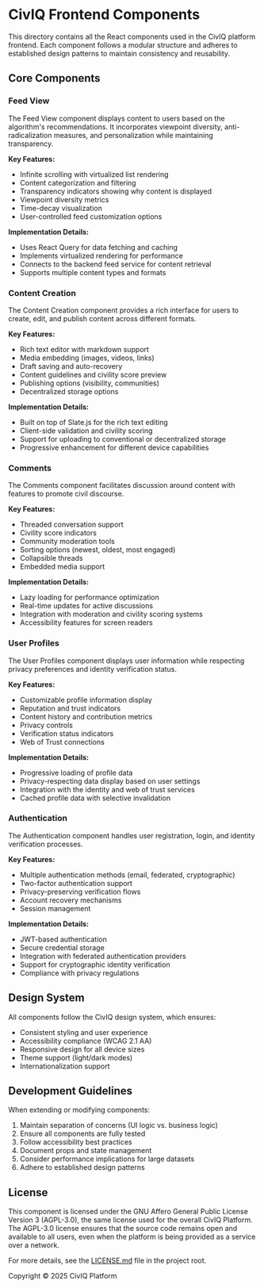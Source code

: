 # CivIQ Frontend Components

This directory contains all the React components used in the CivIQ platform frontend. Each component follows a modular structure and adheres to established design patterns to maintain consistency and reusability.

## Core Components

### Feed View

The Feed View component displays content to users based on the algorithm's recommendations. It incorporates viewpoint diversity, anti-radicalization measures, and personalization while maintaining transparency.

**Key Features:**
- Infinite scrolling with virtualized list rendering
- Content categorization and filtering
- Transparency indicators showing why content is displayed
- Viewpoint diversity metrics
- Time-decay visualization
- User-controlled feed customization options

**Implementation Details:**
- Uses React Query for data fetching and caching
- Implements virtualized rendering for performance
- Connects to the backend feed service for content retrieval
- Supports multiple content types and formats

### Content Creation

The Content Creation component provides a rich interface for users to create, edit, and publish content across different formats.

**Key Features:**
- Rich text editor with markdown support
- Media embedding (images, videos, links)
- Draft saving and auto-recovery
- Content guidelines and civility score preview
- Publishing options (visibility, communities)
- Decentralized storage options

**Implementation Details:**
- Built on top of Slate.js for the rich text editing
- Client-side validation and civility scoring
- Support for uploading to conventional or decentralized storage
- Progressive enhancement for different device capabilities

### Comments

The Comments component facilitates discussion around content with features to promote civil discourse.

**Key Features:**
- Threaded conversation support
- Civility score indicators
- Community moderation tools
- Sorting options (newest, oldest, most engaged)
- Collapsible threads
- Embedded media support

**Implementation Details:**
- Lazy loading for performance optimization
- Real-time updates for active discussions
- Integration with moderation and civility scoring systems
- Accessibility features for screen readers

### User Profiles

The User Profiles component displays user information while respecting privacy preferences and identity verification status.

**Key Features:**
- Customizable profile information display
- Reputation and trust indicators
- Content history and contribution metrics
- Privacy controls
- Verification status indicators
- Web of Trust connections

**Implementation Details:**
- Progressive loading of profile data
- Privacy-respecting data display based on user settings
- Integration with the identity and web of trust services
- Cached profile data with selective invalidation

### Authentication

The Authentication component handles user registration, login, and identity verification processes.

**Key Features:**
- Multiple authentication methods (email, federated, cryptographic)
- Two-factor authentication support
- Privacy-preserving verification flows
- Account recovery mechanisms
- Session management

**Implementation Details:**
- JWT-based authentication
- Secure credential storage
- Integration with federated authentication providers
- Support for cryptographic identity verification
- Compliance with privacy regulations

## Design System

All components follow the CivIQ design system, which ensures:

- Consistent styling and user experience
- Accessibility compliance (WCAG 2.1 AA)
- Responsive design for all device sizes
- Theme support (light/dark modes)
- Internationalization support

## Development Guidelines

When extending or modifying components:

1. Maintain separation of concerns (UI logic vs. business logic)
2. Ensure all components are fully tested
3. Follow accessibility best practices
4. Document props and state management
5. Consider performance implications for large datasets
6. Adhere to established design patterns

## License

This component is licensed under the GNU Affero General Public License Version 3 (AGPL-3.0), the same license used for the overall CivIQ Platform. The AGPL-3.0 license ensures that the source code remains open and available to all users, even when the platform is being provided as a service over a network.

For more details, see the [LICENSE.md](../../../../LICENSE.md) file in the project root.

Copyright © 2025 CivIQ Platform
